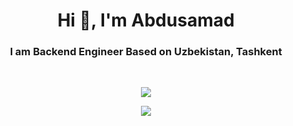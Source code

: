 <h1 align="center">Hi 👋, I'm Abdusamad</h1>
<h3 align="center">I am Backend Engineer Based on Uzbekistan, Tashkent</h3>

<!-- ![Love](https://spotify-recently-played-readme.vercel.app/api?user=31izxfxf6vixoccfya2wk2jmyrku&count=2) -->

<!--
<h2 align="center">
  My Contribution Graph <img src="https://media.giphy.com/media/xUA7aZeLE2e0P7Znz2/giphy.gif" width="50">
</h2>
<p align="center">
  <img src="https://github.com/ritik307/ritik307/raw/output/github-contribution-grid-snake.svg" alt="snake"></center>
</p>-->

<!-- <h2 align="center">
  My Github Stats<img src="https://media.giphy.com/media/VgCDAzcKvsR6OM0uWg/giphy.gif" width="50">
</h2> -->
 
<br>

<p align = "center">
  <img  src = "https://github-readme-stats.vercel.app/api?username=sevbo2003&show_icons=true&theme=radical&border_color=#000000">
<!--   <img  src="https://github-readme-streak-stats.herokuapp.com/?user=sevbo2003&show_icons=true&locale=en&layout=compact&theme=radical&line_height=27" /> -->
</p>

<p align = "center">
 <img src="https://activity-graph.herokuapp.com/graph?username=sevbo2003&theme=redical">
</p>





